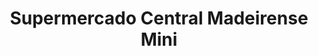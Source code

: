 ---
title: "Supermercado Central Madeirense Mini"
url: /caracas/supermercado-central-madeirense-mini-carretera-petare-santa-lucia/
shop: Supermarkt
---